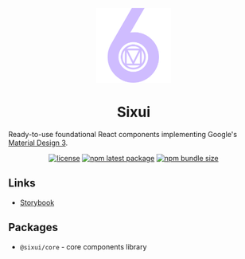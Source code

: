 <p align="center">
  <a href="https://sixui.com" rel="noopener" target="_blank"><img width="150" height="150" src="doc/images/logo-transparent-nomargin.svg" alt="Sixui logo"></a>
</p>

<h1 align="center">Sixui</h1>

Ready-to-use foundational React components implementing Google's [Material Design 3](https://m3.material.io/).

<div align="center">

[![license](https://img.shields.io/badge/license-MIT-blue.svg)](https://github.com/sixui/sixui/blob/HEAD/LICENSE)
[![npm latest package](https://img.shields.io/npm/v/@sixui/core/latest.svg)](https://www.npmjs.com/package/@sixui/core)
[![npm bundle size](https://img.shields.io/bundlephobia/minzip/@sixui/core)](https://bundlephobia.com/package/@sixui/core@latest)

</div>

## Links

- [Storybook](https://sixui.com)

## Packages

- `@sixui/core` - core components library
